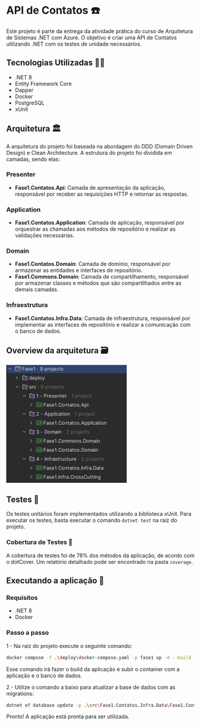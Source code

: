 # API de Contatos ☎️
Este projeto é parte da entrega da atividade prática do curso de Arquitetura de Sistemas .NET com Azure. O objetivo é criar uma API de Contatos utilizando .NET com os testes de unidade necessários.

## Tecnologias Utilizadas 🧑‍💻
- .NET 8
- Entity Framework Core
- Dapper
- Docker
- PostgreSQL
- xUnit

## Arquitetura 🏛️
A arquitetura do projeto foi baseada na abordagem do DDD (Domain Driven Design) e Clean Architecture. A estrutura do projeto foi dividida em camadas, sendo elas:

### Presenter 
- **Fase1.Contatos.Api**: Camada de apresentação da aplicação, responsável por receber as requisições HTTP e retornar as respostas.

### Application 
- **Fase1.Contatos.Application**: Camada de aplicação, responsável por orquestrar as chamadas aos métodos de repositório e realizar as validações necessárias.

### Domain 
- **Fase1.Contatos.Domain**: Camada de domínio, responsável por armazenar as entidades e interfaces de repositório.
- **Fase1.Commons.Domain**: Camada de compartilhamento, responsável por armazenar classes e métodos que são compartilhados entre as demais camadas.

### Infraestrutura
- **Fase1.Contatos.Infra.Data**: Camada de infraestrutura, responsável por implementar as interfaces de repositório e realizar a comunicação com o banco de dados.

## Overview da arquitetura 🗃️

![assets/solution.png](assets/solution.png)

## Testes 🧪
Os testes unitários foram implementados utilizando a biblioteca xUnit. Para executar os testes, basta executar o comando `dotnet test` na raiz do projeto.

### Cobertura de Testes 🤗
A cobertura de testes foi de 78% dos métodos da aplicação, de acordo com o dotCover. Um relatório detalhado pode ser encontrado na pasta `coverage`.

## Executando a aplicação 🚀

### Requisitos
- .NET 8
- Docker

### Passo a passo

1 - Na raíz do projeto execute o seguinte comando:
```bash
docker compose -f .\deploy\docker-compose.yaml -p fase1 up -d --build
```
Esse comando irá fazer o build da aplicação e subir o container com a aplicação e o banco de dados.

2 - Utilize o comando a baixo para atualizar a base de dados com as migrations:
```bash
dotnet ef database update -p .\src\Fase1.Contatos.Infra.Data\Fase1.Contatos.Infra.Data.csproj -s .\src\Fase1.Contatos.Api\Fase1.Contatos.Api.csproj -c ContatoDbContext
```
Pronto! A aplicação está pronta para ser utilizada.